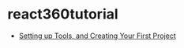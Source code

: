 # react360tutorial
- [Setting up Tools, and Creating Your First Project](https://facebook.github.io/react-360/docs/setup.html)
